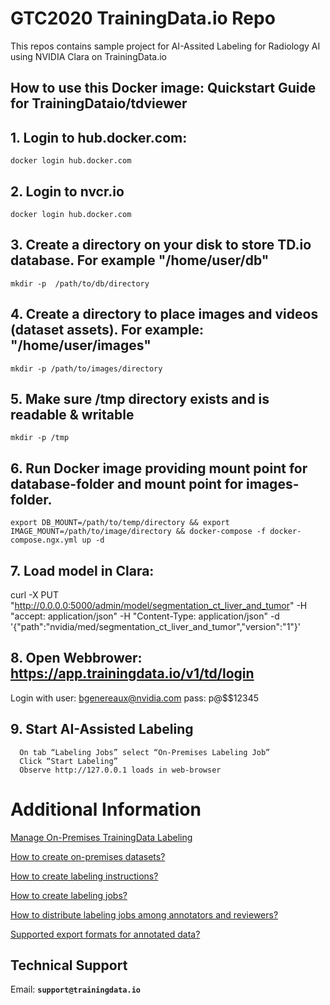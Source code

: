 # GTC2020 TrainingData.io Repo

This repos contains sample project for AI-Assited Labeling for Radiology AI using NVIDIA Clara on TrainingData.io

## How to use this Docker image: Quickstart Guide for TrainingDataio/tdviewer

## 1. Login to hub.docker.com:
```
docker login hub.docker.com
```

## 2. Login to nvcr.io
```
docker login hub.docker.com
```

## 3. Create a directory on your disk to store TD.io database. For example "/home/user/db"
```
mkdir -p  /path/to/db/directory
```

## 4. Create a directory to place images and videos (dataset assets). For example: "/home/user/images"
```
mkdir -p /path/to/images/directory
```

## 5. Make sure /tmp directory exists and is readable & writable
```
mkdir -p /tmp
```

## 6. Run Docker image providing mount point for database-folder and mount point for images-folder.

```
export DB_MOUNT=/path/to/temp/directory && export IMAGE_MOUNT=/path/to/image/directory && docker-compose -f docker-compose.ngx.yml up -d
```

## 7. Load model in Clara:
curl -X PUT "http://0.0.0.0:5000/admin/model/segmentation_ct_liver_and_tumor"   -H "accept: application/json" -H "Content-Type: application/json" -d '{"path":"nvidia/med/segmentation_ct_liver_and_tumor","version":"1"}'

## 8. Open Webbrower: https://app.trainingdata.io/v1/td/login
Login with user: bgenereaux@nvidia.com
           pass: p@$$12345

## 9. Start AI-Assisted Labeling
      On tab “Labeling Jobs” select “On-Premises Labeling Job”
      Click “Start Labeling”
      Observe http://127.0.0.1 loads in web-browser

# Additional Information
[Manage On-Premises TrainingData Labeling](https://docs.trainingdata.io/v1.0/Premises%20Infrastructure/Docker%20And%20VPN/)

[How to create on-premises datasets?](https://docs.trainingdata.io/v1.0/DataSet/Create%20On-Prem%20Dataset/)

[How to create labeling instructions?](https://docs.trainingdata.io/v1.0/Labelling%20Interface/Builder/)

[How to create labeling jobs?](https://docs.trainingdata.io/v1.0/Projects/Create%20a%20Project/)

[How to distribute labeling jobs among annotators and reviewers?](https://docs.trainingdata.io/v1.0/Collaborators/Add%20Collaborators%20to%20Project/)

[Supported export formats for annotated data?](https://docs.trainingdata.io/v1.0/Export%20Format/COCO/)

## Technical Support

Email: **`support@trainingdata.io`**
